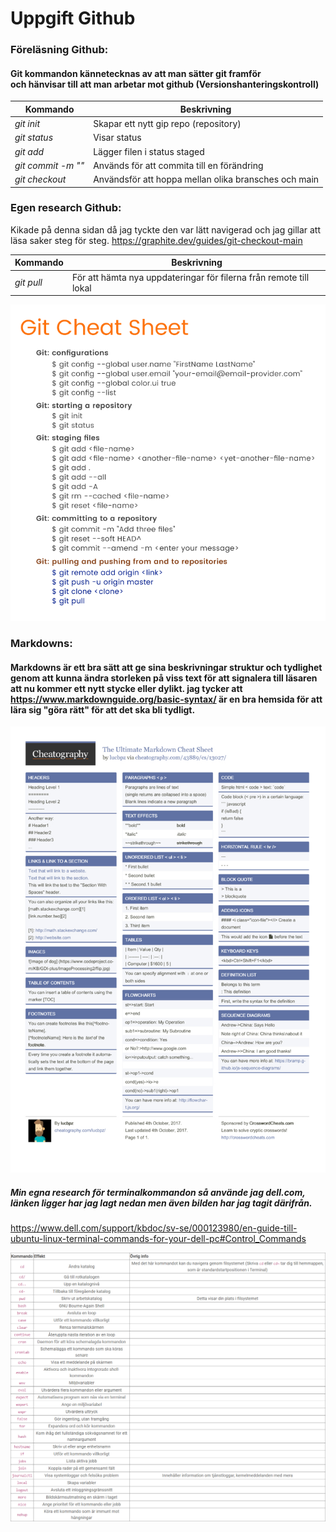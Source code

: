 
# Uppgift Github

### Föreläsning Github:

#### Git kommandon kännetecknas av att man sätter git framför <br> och hänvisar till att man arbetar mot github (Versionshanteringskontroll)

| Kommando | Beskrivning | 
| --- | --- |
| *git init* | Skapar ett nytt gip repo (repository) |
| *git status* | Visar status | 
| *git add* | Lägger filen i status staged | 
| *git commit -m ""* | Används för att commita till en förändring |
| *git checkout* | Användsför att hoppa mellan olika bransches och main |


### Egen research Github:


Kikade på denna sidan då jag tyckte den var lätt navigerad och jag gillar att läsa saker steg för steg. https://graphite.dev/guides/git-checkout-main <br>

| Kommando | Beskrivning | 
| --- | --- | 
| *git pull* | För att hämta nya uppdateringar för filerna från remote till lokal |

![](Git.jpg)

### Markdowns:

#### Markdowns är ett bra sätt att ge sina beskrivningar struktur och tydlighet genom att kunna ändra storleken på viss text för att signalera till läsaren att nu kommer ett nytt stycke eller dylikt. jag tycker att https://www.markdownguide.org/basic-syntax/ är en bra hemsida för att lära sig "göra rätt" för att det ska bli tydligt.

![](Markdown.jpg)


##### Min egna research för terminalkommandon så använde jag dell.com, länken ligger har jag lagt nedan men även bilden har jag tagit därifrån. <br> 
https://www.dell.com/support/kbdoc/sv-se/000123980/en-guide-till-ubuntu-linux-terminal-commands-for-your-dell-pc#Control_Commands


![Bild med kommandoexempel](Terminalkommandon.png)

